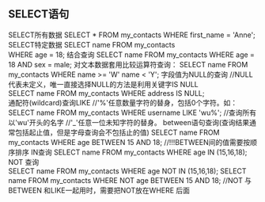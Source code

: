 ## SELECT语句

SELECT所有数据
	SELECT * FROM my_contacts
		WHERE first_name = 'Anne'; 
SELECT特定数据 
	SELECT name FROM my_contacts  
		WHERE age = 18; 
结合查询
	SELECT name
		FROM my_contacts
		WHERE age = 18
		AND
		sex = male; 
对文本数据套用比较运算符查询： 
	SELECT name
		FROM my_contacts
		WHERE name >= 'W'
		name < 'Y'; 
字段值为NULL的查询
	//NULL代表未定义，唯一直接选择NULL的方法是利用关键字IS NULL	 
	SELECT name FROM my_contacts WHERE address IS NULL;	 
通配符(wildcard)查询LIKE
	//'%'任意数量字符的替身，包括0个字符。如：
	SELECT name FROM my_contacts WHERE username LIKE 'wu%';     //查询所有以'wu'开头的名字 
	//'_'任意一位未知字符的替身。
between语句查询(查询结果通常包括起止值，但是字母查询会不包括止的值)
	SELECT name
		FROM my_contacts
		WHERE
		age BETWEEN 15 AND 18;        //!!!BETWEEN间的值需要按顺序排序
IN查询
	SELECT name FROM my_contacts WHERE age IN (15,16,18);	 
NOT 查询	 
	SELECT name FROM my_contacts WHERE age NOT IN (15,16,18);
	SELECT name FROM my_contacts WHERE NOT age BETWEEN 15 AND 18; //NOT 与 BETWEEN 和LIKE一起用时，需要把NOT放在WHERE 后面 		